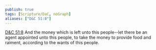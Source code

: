 ```yaml
---
publish: true
tags: [Scripture/DaC, noGraph]
aliases: ["D&C 51:8"]
---
```

[D&C 51:8](https://churchofjesuschrist.org/study/scriptures/dc-testament/dc/51?lang=eng&id=p8#p8) And the money which is left unto this people--let there be an agent appointed unto this people, to take the money to provide food and raiment, according to the wants of this people.
